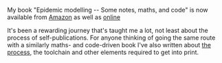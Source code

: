 <!--
.. title: "Epidemic modelling" published
.. slug: em-book-published
.. date: 2020-07-17 09:00:00 UTC+01:00
.. tags: news, book, complex networks, epidemic spreading, research
.. status:
.. category: 
.. link:
.. description: 
.. previewimage: /images/posts/20200722-cover.png
.. type: text
-->

My book "Epidemic modelling -- Some notes, maths, and code" is now available
from [Amazon](https://www.amazon.co.uk/dp/1838535659/)
as well as [online](https://simoninireland.github.io/introduction-to-epidemics)

<!-- TEASER_END -->

It's been a rewarding journey that's taught me a lot, not least about
the process of self-publications. For anyone thinking of going the
same route with a similarly maths- and code-driven book I've also
written about [the process](/blog/2020/07/22/self-publishing/), the
toolchain and other elements required to get into print.

